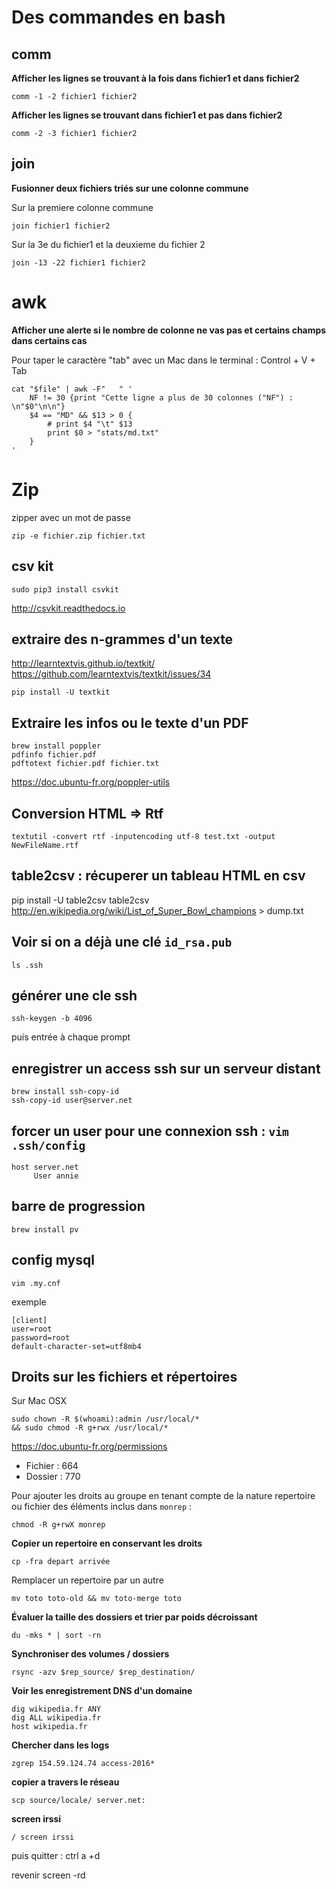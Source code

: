 # Des commandes en bash

## comm

**Afficher les  lignes  se  trouvant à la fois dans  fichier1 et dans fichier2**
```
comm -1 -2 fichier1 fichier2
```

**Afficher les  lignes  se  trouvant  dans  fichier1  et  pas  dans fichier2**
```
comm -2 -3 fichier1 fichier2
```

## join

**Fusionner deux fichiers triés sur une colonne commune**

Sur la premiere colonne commune

```
join fichier1 fichier2
```

Sur la 3e du fichier1 et la deuxieme du fichier 2

```
join -13 -22 fichier1 fichier2
```


# awk

**Afficher une alerte si le nombre de colonne ne vas pas et certains champs dans certains cas**

Pour taper le caractère "tab" avec un Mac dans le terminal :  Control + V + Tab 

```
cat "$file" | awk -F"	" '
	NF != 30 {print "Cette ligne a plus de 30 colonnes ("NF") : \n"$0"\n\n"}
	$4 == "MD" && $13 > 0 {
		# print $4 "\t" $13
		print $0 > "stats/md.txt"
	}
'
```

# Zip

zipper avec un mot de passe

``` 
zip -e fichier.zip fichier.txt
```

## csv kit
```
sudo pip3 install csvkit
```
http://csvkit.readthedocs.io

## extraire des n-grammes d'un texte
http://learntextvis.github.io/textkit/
https://github.com/learntextvis/textkit/issues/34

```
pip install -U textkit
```


## Extraire les infos ou le texte d'un PDF
```
brew install poppler
pdfinfo fichier.pdf
pdftotext fichier.pdf fichier.txt
```
https://doc.ubuntu-fr.org/poppler-utils


## Conversion HTML => Rtf
```
textutil -convert rtf -inputencoding utf-8 test.txt -output NewFileName.rtf
```
## table2csv : récuperer un tableau HTML en csv
pip install -U table2csv
table2csv http://en.wikipedia.org/wiki/List_of_Super_Bowl_champions > dump.txt

## Voir si on a déjà une clé `id_rsa.pub`
```
ls .ssh
```

## générer une cle ssh
```
ssh-keygen -b 4096
```
puis entrée à chaque prompt

## enregistrer un access ssh sur un serveur distant
```
brew install ssh-copy-id
ssh-copy-id user@server.net
```

## forcer un user pour une connexion ssh : `vim .ssh/config `
```
host server.net
     User annie
```

## barre de progression
```
brew install pv
```
## config mysql
`vim .my.cnf`

exemple
```
[client]
user=root
password=root
default-character-set=utf8mb4
```

## Droits sur les fichiers et répertoires

Sur Mac OSX

```
sudo chown -R $(whoami):admin /usr/local/*
&& sudo chmod -R g+rwx /usr/local/*
```


https://doc.ubuntu-fr.org/permissions
- Fichier : 664
- Dossier : 770

Pour ajouter les droits au groupe en tenant compte de la nature repertoire ou fichier des éléments inclus dans `monrep` :

```
chmod -R g+rwX monrep
```

**Copier un repertoire en conservant les droits**

```
cp -fra depart arrivée
```

Remplacer un repertoire par un autre

```
mv toto toto-old && mv toto-merge toto
```

**Évaluer la taille des dossiers et trier par poids décroissant**

```
du -mks * | sort -rn
```

**Synchroniser des volumes / dossiers**

```
rsync -azv $rep_source/ $rep_destination/
```

**Voir les enregistrement DNS d'un domaine**

```
dig wikipedia.fr ANY
dig ALL wikipedia.fr
host wikipedia.fr
```

**Chercher dans les logs**

`zgrep 154.59.124.74 access-2016*`


**copier a travers le réseau**

`scp source/locale/ server.net:`

**screen irssi**

```
/ screen irssi
```

puis quitter : ctrl a +d

revenir screen -rd
